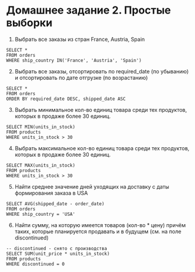 # Домашнее задание 2. Простые выборки

1. Выбрать все заказы из стран France, Austria, Spain
```postgresql
SELECT *
FROM orders
WHERE ship_country IN('France', 'Austria', 'Spain')
```
2. Выбрать все заказы, отсортировать по required_date (по убыванию) и отсортировать по дате отгрузке (по возрастанию)
```postgresql
SELECT *
FROM orders
ORDER BY required_date DESC, shipped_date ASC
```
3. Выбрать минимальное кол-во единиц товара среди тех продуктов, которых в продаже более 30 единиц.
```postgresql
SELECT MIN(units_in_stock)
FROM products
WHERE units_in_stock > 30
```
4. Выбрать максимальное кол-во единиц товара среди тех продуктов, которых в продаже более 30 единиц.
```postgresql
SELECT MAX(units_in_stock)
FROM products
WHERE units_in_stock > 30
```
5. Найти среднее значение дней уходящих на доставку с даты формирования заказа в USA
```postgresql
SELECT AVG(shipped_date - order_date)
FROM orders
WHERE ship_country = 'USA'
```
6. Найти сумму, на которую имеется товаров (кол-во * цену) причём таких, которые планируется продавать и в будущем (см. на поле discontinued)
```postgresql
-- discontinued - снято с производства
SELECT SUM(unit_price * units_in_stock)
FROM products
WHERE discontinued = 0
```

